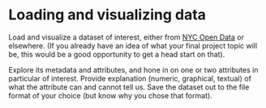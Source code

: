 # Loading and visualizing data
Load and visualize a dataset of interest, either from [NYC Open Data](https://opendata.cityofnewyork.us/) or elsewhere. (If you already have an idea of what your final project topic will be, this would be a good opportunity to get a head start on that). 

Explore its metadata and attributes, and hone in on one or two attributes in particular of interest. Provide explanation (numeric, graphical, textual) of what the attribute can and cannot tell us. Save the dataset out to the file format of your choice (but know why you chose that format).